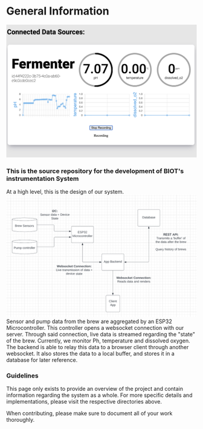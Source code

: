 # General Information
![Web Client UI](SCR-20221119-wxl.png "UI image")

### This is the source repository for the development of BIOT's instrumentation System
At a high level, this is the design of our system.
![BIOT Instrumentation Diagram](diagram2.png "Diagram")
Sensor and pump data from the brew are aggregated by an ESP32 Microcontroller. This controller opens a websocket connection with our server. Through said connection, live data is streamed regarding the "state" of the brew. Currently, we monitor Ph, temperature and dissolved oxygen. The backend is able to relay this data to a browser client through another websocket. It also stores the data to a local buffer, and stores it in a database for later reference.

### Guidelines
This page only exists to provide an overview of the project and contain information regarding the system as a whole. For more specific details and implementations, please visit the respective directories above. 

When contributing, please make sure to document all of your work thoroughly.